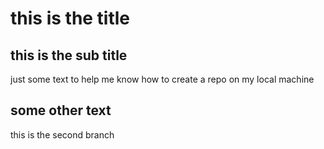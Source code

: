 # this is the title

## this is the sub title 

just some text to help me know how to create a repo on my local machine


## some other text

this is the second branch 